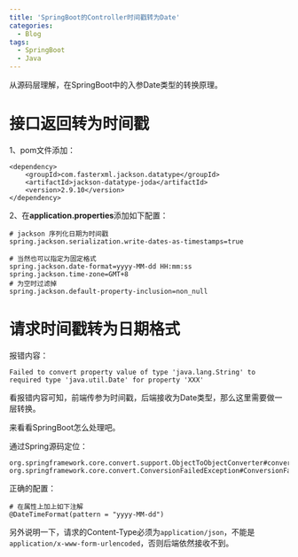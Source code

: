 ```yaml
---
title: 'SpringBoot的Controller时间戳转为Date'
categories:
  - Blog
tags:
  - SpringBoot
  - Java
---
```


从源码层理解，在SpringBoot中的入参Date类型的转换原理。

<!--more-->

# 接口返回转为时间戳

1、pom文件添加：

```
<dependency>
    <groupId>com.fasterxml.jackson.datatype</groupId>
    <artifactId>jackson-datatype-joda</artifactId>
    <version>2.9.10</version>
</dependency>
```

2、在**application.properties**添加如下配置：

```
# jackson 序列化日期为时间戳
spring.jackson.serialization.write-dates-as-timestamps=true

# 当然也可以指定为固定格式
spring.jackson.date-format=yyyy-MM-dd HH:mm:ss
spring.jackson.time-zone=GMT+8
# 为空时过滤掉
spring.jackson.default-property-inclusion=non_null
```

# 请求时间戳转为日期格式

报错内容：

```
Failed to convert property value of type 'java.lang.String' to required type 'java.util.Date' for property 'XXX'
```

看报错内容可知，前端传参为时间戳，后端接收为Date类型，那么这里需要做一层转换。

来看看SpringBoot怎么处理吧。

通过Spring源码定位：

```
org.springframework.core.convert.support.ObjectToObjectConverter#convert
org.springframework.core.convert.ConversionFailedException#ConversionFailedException
```

正确的配置：

```
# 在属性上加上如下注解
@DateTimeFormat(pattern = "yyyy-MM-dd")
```

另外说明一下，请求的Content-Type必须为`application/json`，不能是`application/x-www-form-urlencoded`，否则后端依然接收不到。


